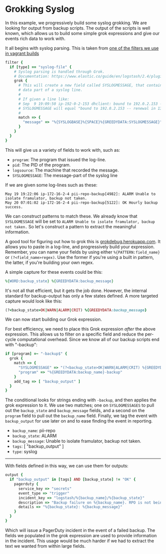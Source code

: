 # Grokking Syslog
In this example, we progressively build some syslog grokking. We are looking
for output from backup scripts. The output of the scripts is well known, which
allows us to build some simple grok expressions and give our events rich data
to work with.

It all begins with syslog parsing. This is taken from [one of the filters we use in vagrant builds](modules/profiles/templates/logstash/filter/syslog_file)

```ruby
filter {
  if [type] == "syslog-file" {
    # Syslog parsing is handled through Grok.
    # Documentation: https://www.elastic.co/guide/en/logstash/2.4/plugins-filters-grok.html
    grok {
      # This will create a new field called SYSLOGMESSAGE, that contains the 
      # data part of a syslog line.
      #
      # If given a line like:
      # Sep  9 19:09:50 ip-192-0-2-153 dhclient: bound to 192.0.2.153 -- renewal in 1367 seconds.
      # SYSLOGMESSAGE will equal "bound to 192.0.2.153 -- renewal in 1367 seconds."
      #
      match => {
        "message" => "%{SYSLOGBASE}%{SPACE}%{GREEDYDATA:SYSLOGMESSAGE}"
      }
    }
  }
}
```
This will give us a variety of fields to work with, such as:

* `program`: The program that issued the log-line.
* `pid`: The PID of the program.
* `logsource`: The machine that recorded the message.
* `SYSLOGMESSAGE`: The message-part of the syslog line

If we are given some log-lines such as these:

```
May 19 19:22:06 ip-172-16-2-4 pii-repo-backup[4982]: ALARM Unable to isolate framulator, backup not taken.
May 20 07:01:02 ip-172-16-2-4 pii-repo-backup[5122]: OK Hourly backup success.
```

We can construct patterns to match these. We already know that `SYSLOGMESSAGE`
will be set to `ALARM Unable to isolate framulator, backup not taken.` So let's
construct a pattern to extract the meaningful information.

A good tool for figuring out how to grok this is [grokdebug.herokuapp.com](http://grokdebug.herokuapp.com/).
It allows you to paste in a log-line, and progressively build your expression.
Remember, you can name your fields by using either `%{PATTERN:field_name}` or
`(?<field_name>regex)`. Use the former if you're using a built in pattern, the
latter, if you're building your own regex.

A simple capture for these events could be this:
```ruby
%{WORD:backup_state} %{GREEDYDATA:backup_message}
```
It's not all that efficient, but it gets the job done. However, the internal
standard for backup-output has only a few states defined. A more targeted capture
would look like this:
```ruby
(?<backup_state>OK|WARN|ALARM|CRIT) %{GREEDYDATA:backup_message}
```
We can now start building our Grok expression.

For best efficiency, we need to place this Grok expression *after* the above expression.
This allows us to filter on a specific field and reduce the per-cycle computational
overhead. Since we know all of our backup scripts end with "-backup":
```ruby
if [program] =~ "-backup$" {
  grok {
    match => {
      "SYSLOGMESSAGE" => "(?<backup_state>OK|WARN|ALARM|CRIT) %{GREEDYDATA:backup_message}"
      "program" => "%{GREEDYDATA:backup_name}-backup"
    }
    add_tag => [ "backup_output" ]
  }
}
```
The conditional looks for strings ending with `-backup`, and then applies the
grok expression to it. We use two matches; one on `SYSLOGMESSAGES` to pull out the
`backup_state` and `backup_message` fields, and a second on the `program` field
to pull out the `backup_name` field. Finally, we tag the event with `backup_output`
for use later on and to ease finding the event in reporting.

* `backup_name`: pii-repo
* `backup_state`: ALARM
* `backup_message`: Unable to isolate framulator, backup not taken.
* `tags`: [ "backup_output" ]
* `type`: syslog
 
---

With fields defined in this way, we can use them for outputs:
```ruby
output {
  if "backup_output" in [tags] AND [backup_state] != "OK" {
    pagerduty {
      service_key => "secrets"
      event_type => "trigger"
      incident_key => "logstash/%{backup_name}/%{backup_state}"
      description => "Backup failure on %{backup_name}. RPO is not being met."
      details => "%{backup_state}: %{backup_message}"
    }
  }
}
```
Which will issue a PagerDuty incident in the event of a failed backup. The
fields we populated in the grok expression are used to provide information in the
incident. This usage would be much harder if we had to extract the text we wanted
from within large fields.